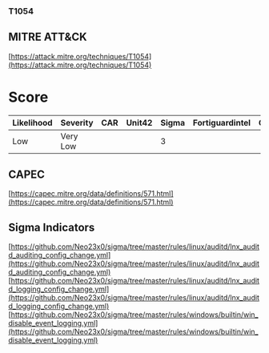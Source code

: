 
### T1054
## MITRE ATT&CK
[https://attack.mitre.org/techniques/T1054](https://attack.mitre.org/techniques/T1054)

# Score

| Likelihood | Severity | CAR | Unit42 | Sigma | Fortiguardintel | Groups | Malwares | Tools |
| ---------- | -------- | --- | ------ | ----- | --------------- | ---  | --- | --- |
| Low | Very Low |   |   | 3 |   |   |   |   |



## CAPEC

[https://capec.mitre.org/data/definitions/571.html](https://capec.mitre.org/data/definitions/571.html)
[]()


## Sigma Indicators

[https://github.com/Neo23x0/sigma/tree/master/rules/linux/auditd/lnx_auditd_auditing_config_change.yml](https://github.com/Neo23x0/sigma/tree/master/rules/linux/auditd/lnx_auditd_auditing_config_change.yml)
[https://github.com/Neo23x0/sigma/tree/master/rules/linux/auditd/lnx_auditd_logging_config_change.yml](https://github.com/Neo23x0/sigma/tree/master/rules/linux/auditd/lnx_auditd_logging_config_change.yml)
[https://github.com/Neo23x0/sigma/tree/master/rules/windows/builtin/win_disable_event_logging.yml](https://github.com/Neo23x0/sigma/tree/master/rules/windows/builtin/win_disable_event_logging.yml)
[]()
